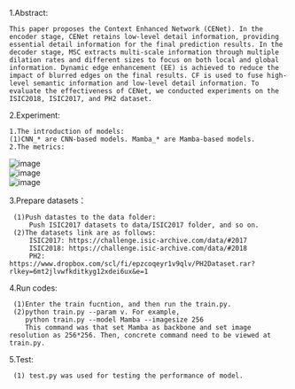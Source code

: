 1.Abstract:

    This paper proposes the Context Enhanced Network (CENet). In the encoder stage, CENet retains low-level detail information, providing essential detail information for the final prediction results. In the decoder stage, MSC extracts multi-scale information through multiple dilation rates and different sizes to focus on both local and global information. Dynamic edge enhancement (EE) is achieved to reduce the impact of blurred edges on the final results. CF is used to fuse high-level semantic information and low-level detail information. To evaluate the effectiveness of CENet, we conducted experiments on the ISIC2018, ISIC2017, and PH2 dataset.

2.Experiment:

    1.The introduction of models:
    (1)CNN_* are CNN-based models. Mamba_* are Mamba-based models.
    2.The metrics:													
![image](https://github.com/user-attachments/assets/7925dc7c-c87b-4f1e-aeaf-2c0811e2642e)	
![image](https://github.com/user-attachments/assets/dee41356-d7ee-42bb-9a42-cc903224de2f)								
![image](https://github.com/user-attachments/assets/cf43db41-da91-4007-a744-c29c08b22c70)

3.Prepare datasets：

     (1)Push datastes to the data folder:
         Push ISIC2017 datasets to data/ISIC2017 folder, and so on.
     (2)The datasets link are as follows:
         ISIC2017: https://challenge.isic-archive.com/data/#2017 
         ISIC2018: https://challenge.isic-archive.com/data/#2018
         PH2: https://www.dropbox.com/scl/fi/epzcoqeyr1v9qlv/PH2Dataset.rar?rlkey=6mt2jlvwfkditkyg12xdei6ux&e=1

4.Run codes:

     (1)Enter the train fucntion, and then run the train.py.
     (2)python train.py --param v. For example,
        python train.py --model Mamba --imagesize 256
        This command was that set Mamba as backbone and set image resolution as 256*256. Then, concrete command need to be viewed at train.py.

5.Test:

     (1) test.py was used for testing the performance of model.
